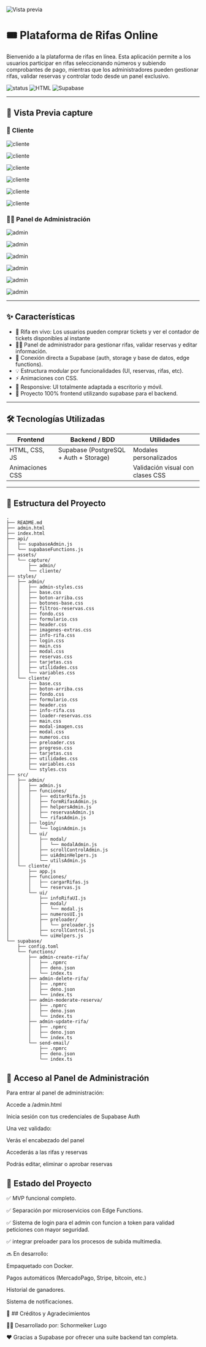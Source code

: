![Vista previa](assets/logo-admin.png)

# 🎟️ Plataforma de Rifas Online

Bienvenido a la plataforma de rifas en línea. Esta aplicación permite a los usuarios participar en rifas seleccionando números y subiendo comprobantes de pago, mientras que los administradores pueden gestionar rifas, validar reservas y controlar todo desde un panel exclusivo.

![status](https://img.shields.io/badge/status-en%20desarrollo-yellow)
![HTML](https://img.shields.io/badge/Frontend-HTML%2FCSS%2FJS-blue)
![Supabase](https://img.shields.io/badge/Backend-Supabase-lightgreen)

---

## 🚀 Vista Previa capture

### 🧑 Cliente

![cliente](assets/capture/cliente/1.png)

![cliente](assets/capture/cliente/2.png)

![cliente](assets/capture/cliente/3.png)

![cliente](assets/capture/cliente/4.png)

![cliente](assets/capture/cliente/5.png)

![cliente](assets/capture/cliente/6.png)



### 👨‍💻 Panel de Administración


![admin](assets/capture/admin/1.png)

![admin](assets/capture/admin/3.png)

![admin](assets/capture/admin/4.png)

![admin](assets/capture/admin/5.png)

![admin](assets/capture/admin/6.png)

![admin](assets/capture/admin/7.png)

---

## ✨ Características

- 🎯 Rifa en vivo: Los usuarios pueden comprar tickets y ver el contador de tickets disponibles al instante
- 🧑‍💼 Panel de administrador para gestionar rifas, validar reservas y editar información.
- 💾 Conexión directa a Supabase (auth, storage y base de datos, edge functions).
- 💡 Estructura modular por funcionalidades (UI, reservas, rifas, etc).
- ⚡ Animaciones con CSS.
- 📱 Responsive: UI totalmente adaptada a escritorio y móvil.
- 📁 Proyecto 100% frontend utilizando supabase para el backend.

---

## 🛠️ Tecnologías Utilizadas

| Frontend       | Backend / BDD   | Utilidades       |
|----------------|------------------|------------------|
| HTML, CSS, JS  | Supabase (PostgreSQL + Auth + Storage) | Modales personalizados |
| Animaciones CSS | | Validación visual con clases CSS |

---

## 📁 Estructura del Proyecto

```plaintext
.
├── README.md
├── admin.html
├── index.html
├── api/
│   ├── supabaseAdmin.js
│   └── supabaseFunctions.js
├── assets/
│   └── capture/
│       ├── admin/
│       └── cliente/
├── styles/
│   ├── admin/
│   │   ├── admin-styles.css
│   │   ├── base.css
│   │   ├── boton-arriba.css
│   │   ├── botones-base.css
│   │   ├── filtros-reservas.css
│   │   ├── fondo.css
│   │   ├── formulario.css
│   │   ├── header.css
│   │   ├── imagenes-extras.css
│   │   ├── info-rifa.css
│   │   ├── login.css
│   │   ├── main.css
│   │   ├── modal.css
│   │   ├── reservas.css
│   │   ├── tarjetas.css
│   │   ├── utilidades.css
│   │   └── variables.css
│   └── cliente/
│       ├── base.css
│       ├── boton-arriba.css
│       ├── fondo.css
│       ├── formulario.css
│       ├── header.css
│       ├── info-rifa.css
│       ├── loader-reservas.css
│       ├── main.css
│       ├── modal-imagen.css
│       ├── modal.css
│       ├── numeros.css
│       ├── preloader.css
│       ├── progreso.css
│       ├── tarjetas.css
│       ├── utilidades.css
│       ├── variables.css
│       └── styles.css
├── src/
│   ├── admin/
│   │   ├── admin.js
│   │   ├── funciones/
│   │   │   ├── editarRifa.js
│   │   │   ├── formRifasAdmin.js
│   │   │   ├── helpersAdmin.js
│   │   │   ├── reservasAdmin.js
│   │   │   └── rifasAdmin.js
│   │   ├── login/
│   │   │   └── loginAdmin.js
│   │   └── ui/
│   │       ├── modal/
│   │       │   └── modalAdmin.js
│   │       ├── scrollControlAdmin.js
│   │       ├── uiAdminHelpers.js
│   │       └── utilsAdmin.js
│   └── cliente/
│       ├── app.js
│       ├── funciones/
│       │   ├── cargarRifas.js
│       │   └── reservas.js
│       └── ui/
│           ├── infoRifaUI.js
│           ├── modal/
│           │   └── modal.js
│           ├── numerosUI.js
│           ├── preloader/
│           │   └── preloader.js
│           ├── scrollControl.js
│           └── uiHelpers.js
└── supabase/
    ├── config.toml
    └── functions/
        ├── admin-create-rifa/
        │   ├── .npmrc
        │   ├── deno.json
        │   └── index.ts
        ├── admin-delete-rifa/
        │   ├── .npmrc
        │   ├── deno.json
        │   └── index.ts
        ├── admin-moderate-reserva/
        │   ├── .npmrc
        │   ├── deno.json
        │   └── index.ts
        ├── admin-update-rifa/
        │   ├── .npmrc
        │   ├── deno.json
        │   └── index.ts
        └── send-email/
            ├── .npmrc
            ├── deno.json
            └── index.ts
``` 
## 🔐 Acceso al Panel de Administración

Para entrar al panel de administración:

Accede a /admin.html

Inicia sesión con tus credenciales de Supabase Auth

Una vez validado:

Verás el encabezado del panel

Accederás a las rifas y reservas

Podrás editar, eliminar o aprobar reservas

## 🧪 Estado del Proyecto

✅ MVP funcional completo.

✅ Separación por microservicios con Edge Functions.

✅ Sistema de login para el admin con funcion a token para validad peticiones con mayor seguridad.

✅ integrar preloader para los procesos de subida multimedia.

🔜 En desarrollo:

 Empaquetado con Docker.

 Pagos automáticos (MercadoPago, Stripe, bitcoin, etc.)

 Historial de ganadores.

 Sistema de notificaciones.

🧠 ## Créditos y Agradecimientos

🧑‍💻 Desarrollado por: Schormeiker Lugo

❤️ Gracias a Supabase por ofrecer una suite backend tan completa.

